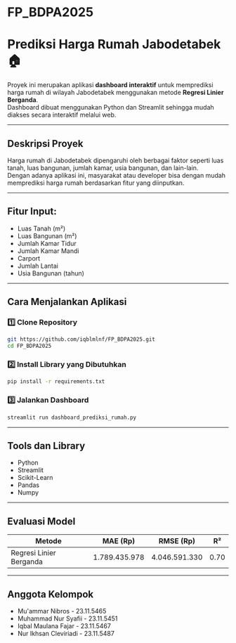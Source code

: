 # FP_BDPA2025

# Prediksi Harga Rumah Jabodetabek 🏠

Proyek ini merupakan aplikasi **dashboard interaktif** untuk memprediksi harga rumah di wilayah Jabodetabek menggunakan metode **Regresi Linier Berganda**.  
Dashboard dibuat menggunakan Python dan Streamlit sehingga mudah diakses secara interaktif melalui web.

---

## **Deskripsi Proyek**

Harga rumah di Jabodetabek dipengaruhi oleh berbagai faktor seperti luas tanah, luas bangunan, jumlah kamar, usia bangunan, dan lain-lain.  
Dengan adanya aplikasi ini, masyarakat atau developer bisa dengan mudah memprediksi harga rumah berdasarkan fitur yang diinputkan.

---

## **Fitur Input:**

- Luas Tanah (m²)
- Luas Bangunan (m²)
- Jumlah Kamar Tidur
- Jumlah Kamar Mandi
- Carport
- Jumlah Lantai
- Usia Bangunan (tahun)

---

## **Cara Menjalankan Aplikasi**

### 1️⃣ Clone Repository

```bash
git https://github.com/iqblmlnf/FP_BDPA2025.git
cd FP_BDPA2025
```

### 2️⃣ Install Library yang Dibutuhkan

```bash
pip install -r requirements.txt
```

### 3️⃣ Jalankan Dashboard

```bash
streamlit run dashboard_prediksi_rumah.py
```

---

## **Tools dan Library**

- Python  
- Streamlit  
- Scikit-Learn  
- Pandas  
- Numpy  

---

## **Evaluasi Model**

| Metode                     | MAE (Rp)        | RMSE (Rp)       | R²   |
|---------------------------|-----------------|-----------------|-------|
| Regresi Linier Berganda    | 1.789.435.978   | 4.046.591.330   | 0.70  |

---

## **Anggota Kelompok**

- Mu'ammar Nibros - 23.11.5465  
- Muhammad Nur Syafii - 23.11.5451  
- Iqbal Maulana Fajar - 23.11.5467  
- Nur Ikhsan Cleviriadi - 23.11.5487
